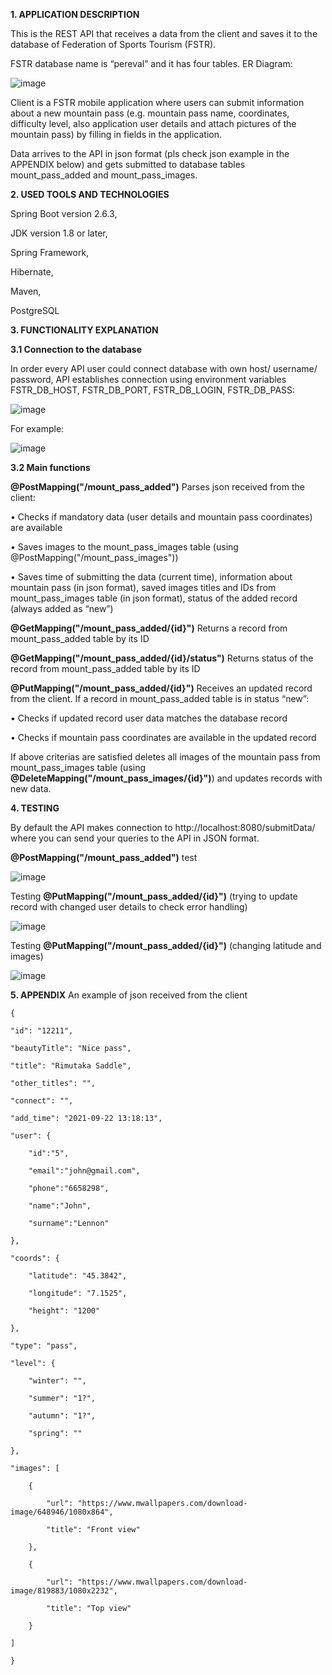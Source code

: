 **1.	APPLICATION DESCRIPTION**

This is the REST API that receives a data from the client and saves it to the database of Federation of Sports Tourism (FSTR).

FSTR database name is “pereval” and it has four tables. ER Diagram:

![image](https://user-images.githubusercontent.com/90723839/163256971-fe32928b-29bf-46ec-8ff7-12341dd10b44.png)

 
Client is a FSTR mobile application where users can submit information about a new mountain pass (e.g. mountain pass name, coordinates, difficulty level, also application user details and attach pictures of the mountain pass) by filling in fields in the application.

Data arrives to the API in json format (pls check json example in the APPENDIX below) and gets submitted to database tables mount_pass_added and mount_pass_images.

**2.	USED TOOLS AND TECHNOLOGIES**

Spring Boot version 2.6.3,

JDK version 1.8 or later,

Spring Framework,

Hibernate,

Maven,

PostgreSQL

**3.	FUNCTIONALITY EXPLANATION**
 
  **3.1	Connection to the database**
  
In order every API user could connect database with own host/ username/ password, API establishes connection using environment variables FSTR_DB_HOST, FSTR_DB_PORT, FSTR_DB_LOGIN, FSTR_DB_PASS:

![image](https://user-images.githubusercontent.com/90723839/163257384-7c4b07ba-4d76-4fc9-bdfe-a814e4c92a90.png)

For example:
 
 ![image](https://user-images.githubusercontent.com/90723839/163257428-15daa67f-559a-4c6c-bc0d-9e353e5ae4a8.png)

**3.2	Main functions**

**@PostMapping("/mount_pass_added")** Parses json received from the client:

•	Checks if mandatory data (user details and mountain pass coordinates) are available

•	Saves images to the mount_pass_images table (using @PostMapping("/mount_pass_images"))

•	Saves time of submitting the data (current time), information about mountain pass (in json format), saved images titles and IDs from mount_pass_images table (in json format), status of the added record (always added as “new”)

**@GetMapping("/mount_pass_added/{id}")** Returns a record from mount_pass_added table by its ID

**@GetMapping("/mount_pass_added/{id}/status")** Returns status of the record from mount_pass_added table by its ID

**@PutMapping("/mount_pass_added/{id}")** Receives an updated record from the client. If a record in mount_pass_added table is in status “new”:

•	Checks if updated record user data matches the database record 

•	Checks if mountain pass coordinates are available in the updated record

If above criterias are satisfied deletes all images of the mountain pass from mount_pass_images table (using **@DeleteMapping("/mount_pass_images/{id}")**) and updates records with new data.

**4.	TESTING**

By default the API makes connection to http://localhost:8080/submitData/ where you can send your queries to the API in JSON format.

**@PostMapping("/mount_pass_added")** test

![image](https://user-images.githubusercontent.com/90723839/163257773-844f9b3e-27d3-4e2b-b2b9-b0bfe7fce9c2.png)

Testing **@PutMapping("/mount_pass_added/{id}")** (trying to update record with changed user details to check error handling)
 
 ![image](https://user-images.githubusercontent.com/90723839/163257870-e8197b0c-e0c2-4e5d-81b8-3741f004be7a.png)

Testing **@PutMapping("/mount_pass_added/{id}")** (changing latitude and images)
 
![image](https://user-images.githubusercontent.com/90723839/163257925-8260d406-1588-47f1-bfed-c32ebb7bf638.png)

**5.	APPENDIX**
An example of json received from the client

    {
    
    "id": "12211",
    
    "beautyTitle": "Nice pass",
    
    "title": "Rimutaka Saddle",
    
    "other_titles": "",
    
    "connect": "",
    
    "add_time": "2021-09-22 13:18:13",
    
    "user": {
        
        "id":"5",
    
        "email":"john@gmail.com",
        
        "phone":"6658298",
        
        "name":"John",
        
        "surname":"Lennon"
    
    },
    
    "coords": {
        
        "latitude": "45.3842",
        
        "longitude": "7.1525",
        
        "height": "1200"
    
    },
    
    "type": "pass",
    
    "level": {
        
        "winter": "",
        
        "summer": "1?",
        
        "autumn": "1?",
        
        "spring": ""
    
    },
    
    "images": [
        
        {
            
            "url": "https://www.mwallpapers.com/download-image/648946/1080x864",
            
            "title": "Front view"
        
        },
        
        {
            
            "url": "https://www.mwallpapers.com/download-image/819883/1080x2232",
            
            "title": "Top view"
        
        }
    
    ]
    
    }

